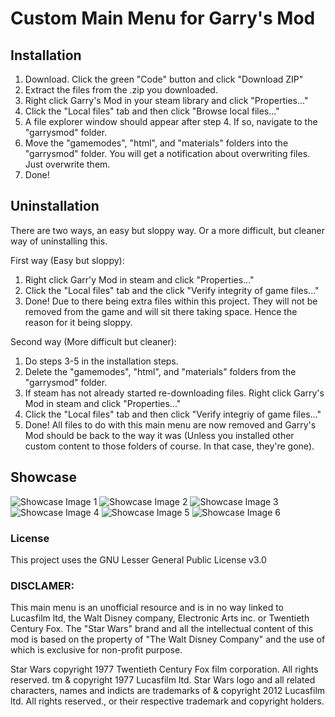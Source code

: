 # Custom Main Menu for Garry's Mod

## Installation
1. Download. Click the green "Code" button and click "Download ZIP"
2. Extract the files from the .zip you downloaded.
3. Right click Garry's Mod in your steam library and click "Properties..."
4. Click the "Local files" tab and then click "Browse local files..."
5. A file explorer window should appear after step 4. If so, navigate to the "garrysmod" folder.
6. Move the "gamemodes", "html", and "materials" folders into the "garrysmod" folder. You will get a notification about overwriting files. Just overwrite them.
7. Done!

## Uninstallation
There are two ways, an easy but sloppy way. Or a more difficult, but cleaner way of uninstalling this.

First way (Easy but sloppy):
1. Right click Garr'y Mod in steam and click "Properties..."
2. Click the "Local files" tab and the click "Verify integrity of game files..."
3. Done! Due to there being extra files within this project. They will not be removed from the game and will sit there taking space. Hence the reason for it being sloppy. 

Second way (More difficult but cleaner):
1. Do steps 3-5 in the installation steps.
2. Delete the "gamemodes", "html", and "materials" folders from the "garrysmod" folder.
3. If steam has not already started re-downloading files. Right click Garry's Mod in steam and click "Properties..."
4. Click the "Local files" tab and then click "Verify integriy of game files..."
5. Done! All files to do with this main menu are now removed and Garry's Mod should be back to the way it was (Unless you installed other custom content to those folders of course. In that case, they're gone).

## Showcase
![Showcase Image 1](https://i.gyazo.com/0c75fba5cba0940182b77d32658378c6.jpg)
![Showcase Image 2](https://i.gyazo.com/062714f8bcc51d1283de8876d6f19f1a.jpg)
![Showcase Image 3](https://i.gyazo.com/aae6d23a1c7641d15c808c5862e2efc2.png)
![Showcase Image 4](https://i.gyazo.com/51b297df66b81377314db24f7278bd81.jpg)
![Showcase Image 5](https://i.gyazo.com/e884268cd50c3722390fa697bb278ed8.jpg)
![Showcase Image 6](https://i.gyazo.com/fb55a60cf2cd96abec311f617df365a3.jpg)

### License
This project uses the GNU Lesser General Public License v3.0

### DISCLAMER:

This main menu is an unofficial resource and is in no way linked to Lucasfilm ltd, the Walt Disney company, Electronic Arts inc. or Twentieth Century Fox. The "Star Wars" brand and all the intellectual content of this mod is based on the property of "The Walt Disney Company" and the use of which is exclusive for non-profit purpose.

Star Wars copyright 1977 Twentieth Century Fox film corporation. All rights reserved. tm & copyright 1977 Lucasfilm ltd. Star Wars logo and all related characters, names and indicts are trademarks of & copyright 2012 Lucasfilm ltd. All rights reserved., or their respective trademark and copyright holders.
